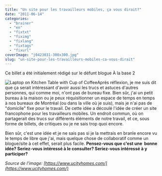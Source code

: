 ```yaml
---
title: "Un site pour les travailleurs mobiles, ça vous dirait?"
date: "2011-06-14"
categories: 
  - "brainer"
  - "en"
  - "fixtxt"
  - "fiximg"
  - "fixlang"
  - "fixtags"
  - "fixurl"
coverImage: "j0423031-300x300.jpg"
slug: "un-site-pour-les-travailleurs-mobiles-ca-vous-dirait"
---
```


Ce billet a été initialement rédigé sur le défunt blogue À la base 2

![](images/j0423031-300x300.jpg "Laptop on Kitchen Table with Cup of Coffee")Après réflexion, je me suis dit que ça serait intéressant d'avoir aussi les trucs et astuces d'autres personnes, qui comme moi, n'ont pas de bureau fixe. Bien sûr, j'ai un petit bureau à la maison ou je peux réquisitionner un espace de temps en temps à nos bureaux de Montréal (ou dans la ville où je suis), mais je n'ai pas de "domicile" fixe pour le travail. De cette idée a découlé l'idée de créer un site francophone pour les travailleurs mobiles. Un endroit commun, où on partagerait des trucs sur différents éléments de notre travail, et ce, sous forme de billets, de critiques ou je ne sais trop quoi encore.

Bien sûr, c'est une idée et je ne sais pas si je la mettrais en branle encore vu le temps de libre que j'ai, mais quelque chose de collaboratif comme un blogue/site à cet effet, serait plus facile. **Pensez-vous que c'est une  bonne idée? Seriez-vous intéressé à le consulter? Seriez-vous intéressé à y participer?**

_Source de l'image: [https://www.ucityhomes.com/](https://www.ucityhomes.com/)_
